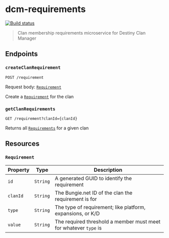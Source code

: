 # dcm-requirements

[![Build status](https://heymrcarter.visualstudio.com/Destiny%20Clan%20Manager/_apis/build/status/DCM-Requirements)](https://heymrcarter.visualstudio.com/Destiny%20Clan%20Manager/_build/latest?definitionId=19)

> Clan membership requirements microservice for Destiny Clan Manager

## Endpoints

### `createClanRequirement`

```{bash}
POST /requirement
```

Request body: <a href="#requirement">`Requirement`</a>

Create a <a href="#requirement">`Requirement`</a> for the clan

### `getClanRequirements`

```{bash}
GET /requirement?clanId={clanId}
```

Returns all <a href="#requirement">`Requirements`</a> for a given clan

## Resources

### `Requirement`

| Property | Type | Description |
| --- | --- | --- |
| `id` | `String` | A generated GUID to identify the requirement |
| `clanId` | `String` | The Bungie.net ID of the clan the requirement is for |
| `type` | `String` | The type of requirement; like platform, expansions, or K/D |
| `value` | `String` | The required threshold a member must meet for whatever `type` is |
